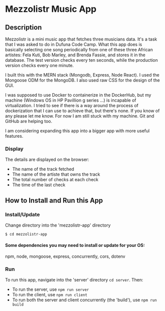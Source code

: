 # Mezzolistr Music App

## Description

Mezzolistr is a mini music app that fetches three musicians data. It's a task that I was asked to do in Dufuna Code Camp.
What this app does is basically selecting one song periodically from one of these three African artistes: Fela Kuti, Bob Marley, and Brenda Fassie, and stores it in the database. The test version checks every ten seconds, while the production version checks every one minute.

I built this with the MERN stack (Mongodb, Express, Node React). I used the Mongoose ODM for the MongoDB. I also used raw CSS for the design of the GUI.

I was supposed to use Docker to containerize in the DockerHub, but my machine (Windows OS in HP Pavillion g series ...) is incapable of virtualization. I tried to see if there is a way around the process of dockerization that I can use to achieve that, but there's none. If you know of any please let me know. For now I am still stuck with my machine. Git and GitHub are helping too.

I am considering expanding this app into a bigger app with more useful features.

### Display

The details are displayed on the browser:
- The name of the track fetched
- The name of the artiste that owns the track
- The total number of checks at each check
- The time of the last check

## How to Install and Run this App

### Install/Update

Change directory into the 'mezzolistr-app' directory 
```sh
$ cd mezzolistr-app
```

#### Some dependencies you may need to install or update for your OS:
npm, node, mongoose, express, concurrently, cors, dotenv

### Run
To run this app, navigate into the 'server' directory ```cd server```. Then:
- To run the server, use ```npm run server```
- To run the client, use ```npm run client```
- To run both the server and client concurrently (the 'build'), use ```npm run build```
